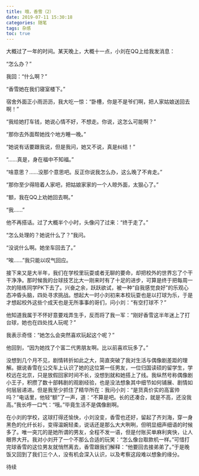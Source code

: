 ```yaml
---
title: 哦，香雪（2）
date: 2019-07-11 15:30:18
categories: 随笔
tags: 杂感
toc: true
---
```

大概过了一年的时间。某天晚上，大概十一点，小刘在QQ上给我发消息：

“怎么办？”

我回：“什么啊？”

“香雪她在我们寝室楼下。”

宿舍外面正小雨沥沥，我大吃一惊：“卧槽，你是不是爷们啊，把人家姑娘送回去啊！”

“我给她打车钱，她说心情不好，不想走。你说，这怎么可能啊？”

“那你去外面帮她找个地方睡一晚。”

“她说有话要跟我说，但是我问，她又不说，真是纠结！”

“……真是，身在福中不知福。”

“啥意思？……没那个意思吧。反正你说我怎么办，这么晚了不肯走。”

“那你至少得陪着人家吧，把姑娘家家的一个人晾外面，太狠心了。”

“额，我在QQ上劝她回去啊。”

“我……”

他不再搭话。过了大概半个小时，头像闪了过来：“终于走了。”

“怎么处理的？她说什么了？”我问。

“没说什么啊。她坐车回去了。”

“唉……”我只能以叹气回应。

接下来又是大半年，我们在学校里玩耍或者无聊的要命，却把校外的世界忘了个干干净净。那时候我的台球技艺比大一刚来时有了十足的进步，可算是终于把每周一次的陪练同学PK下去了。兴奋之余，跃跃欲试，被一种“自我感觉良好”的乐观心态冲昏头脑，四处寻求挑战。想起大一时小刘初来本校玩耍也是以打球为乐，于是才想起校外这些个成天也是无所事事的哥们，问小刘：“有空打球不？”

他知道我属于不怀好意要戏弄生手，反而将了我一军：“刚好香雪这半年迷上了打台球，她也在四处找人玩呢？”

我表示奇怪：“她怎么会突然喜欢玩起这个呢？”

他回到，“因为她找了个富二代男朋友啊。比以前喜欢玩多了。”

没想到几个月不见，剧情转折如此之大，简直突破了我对生活与偶像剧差距的理解。据说香雪在公交车上认识了她的这位第一任男友，一位归国读硕的留学生，学校远在北京，只是放假回家时间不长，没想到就和她搭上了线。我纵然号称偶像剧小王子，积攒了数十部韩剧的观剧经验，也是没法想象其中细节如何铺展、剧情如何层层递进。但是我至少抓住了精华所在：我问小刘：“是货真价实的高富帅吗？”电话里，他轻“额”了一声，道：“不算是吧。长的还凑合，就是不高，还没我高。”我长呼一口气：“哦。”毕竟生活不是偶像剧啊。

在小刘的学校，这球打得还愉快，小刘没变，香雪也还好，留起了齐刘海，穿一身黑色的化纤长衫，变得温婉轻柔，说话还是那么大大咧咧，但明显细声细语的时候多了。唯一突兀的是她所谓的男友，全程不发一语，但是付账买单麻利爽快，让人眼界大开。我对小刘开了一个不那么合适的玩笑：“怎么像台取款机一样。”可惜打完球香雪的这位男友就悄然离去，香雪跟我们解释：“他要回去接弟弟了。”于是晚饭又回到了我们三个人，没有机会深入认识，以及考察这段难以想象的缘分。

待续


